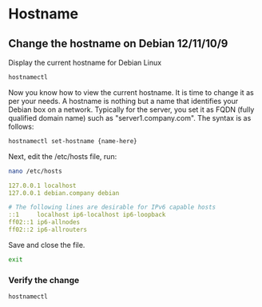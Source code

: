 # Hostname

## Change the hostname on Debian 12/11/10/9

Display the current hostname for Debian Linux

```bash
hostnamectl
```

Now you know how to view the current hostname. It is time to change it as per your needs. A hostname is nothing but a name that identifies your Debian box on a network. Typically for the server, you set it as FQDN (fully qualified domain name) such as
"server1.company.com". The syntax is as follows:

```bash
hostnamectl set-hostname {name-here}
```

Next, edit the /etc/hosts file, run:

```bash
nano /etc/hosts
```

```yaml
127.0.0.1 localhost
127.0.0.1 debian.company debian

# The following lines are desirable for IPv6 capable hosts
::1     localhost ip6-localhost ip6-loopback
ff02::1 ip6-allnodes
ff02::2 ip6-allrouters
```

Save and close the file.

```bash
exit
```

### Verify the change

```bash
hostnamectl
```
